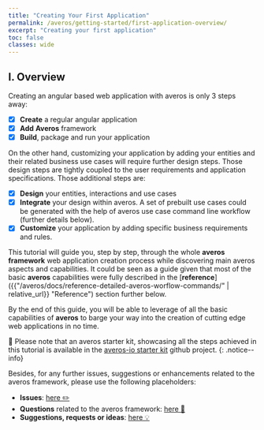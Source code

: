 ```yaml
---
title: "Creating Your First Application"
permalink: /averos/getting-started/first-application-overview/
excerpt: "Creating your first application"
toc: false
classes: wide
---
```



## **I. Overview**
Creating an angular based web application with averos is only 3 steps away:

- [x] **Create** a regular angular application
- [x] **Add** **Averos** framework
- [x] **Build**, package and run your application

On the other hand, customizing your application by adding your entities and their related business use cases will require further design steps. Those design steps are tightly coupled to the user requirements and application specifications. Those additional steps are:
- [x] **Design** your entities, interactions and use cases
- [x] **Integrate** your design within averos. A set of prebuilt use cases could be generated with the help of averos use case command line workflow (further details below).
- [x] **Customize** your application by adding specific business requirements and rules. 

This tutorial will guide you, step by step, through the whole **averos framework** web application creation process while discovering main averos aspects and capabilities.
It could be seen as a guide given that most of the basic **averos** capabilities were fully described in the  [**reference**]({{"/averos/docs/reference-detailed-averos-worflow-commands/" | relative_url}} "Reference") section further below.

By the end of this guide, you will be able to leverage of all the basic capabilities of **averos** to barge your way into the creation of cutting edge web applications in no time.  

🚩 Please note that an averos starter kit, showcasing all the steps achieved in this tutorial is available in the [averos-io starter kit](https://github.com/averos-io/averos-io-starter "averos-io starter kit") github project. 
{: .notice--info}

Besides, for any further issues, suggestions or enhancements related to the averos framework, please use the following placeholders:
- **Issues**: [here ✏️](https://github.com/averos-io/averos-io-starter/issues "averos-io-starter github issues placeholder")  
- **Questions** related to the averos framework: [here 🙋](https://github.com/averos-io/averos-io-starter/discussions/5 "Questions")
- **Suggestions, requests or ideas**: [here 💡](https://github.com/averos-io/averos-io-starter/discussions/7 "Suggestions, Requests, New Ideas")
